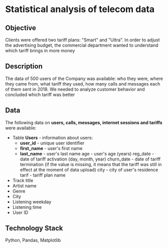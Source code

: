 # Statistical analysis of telecom data

## Objective
Clients were offered two tariff plans: "Smart" and "Ultra". In order to adjust the advertising budget, the commercial department wanted to understand which tariff brings in more money

## Description
The data of 500 users of the Company was available: who they were, where they came from, what tariff they used, how many calls and messages each of them sent in 2018. We needed to analyze customer behavior and concluded which tariff was better

## Data
The following data on **users, calls, messages, internet sessions and tariffs** were available:
- Table **Users** - information about users:
  - **user_id** - unique user identifier
  - **first_name** - user's first name
  - **last_name** - user's last name
age - user's age (years)
reg_date - date of tariff activation (day, month, year)
churn_date - date of tariff termination (if the value is missing, it means that the tariff was still in effect at the moment of data upload)
city - city of user's residence
tarif - tariff plan name
- Track title
- Artist name
- Genre
- City
- Listening weekday
- Listening time
- User ID

## Technology Stack
Python, Pandas, Matplotlib
